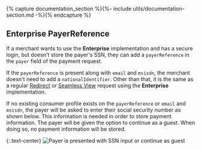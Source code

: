 {% capture documentation_section %}{%- include utils/documentation-section.md -%}{% endcapture %}

## Enterprise PayerReference

If a merchant wants to use the **Enterprise** implementation and has a secure
login, but doesn't store the payer's SSN, they can add a `payerReference` in the
`payer` field of the payment request.

If the `payerReference` is present along with `email` and `msisdn`, the merchant
doesn't need to add a `nationalIdentifier`. Other than that, it is the same as
a regular [Redirect][enterprise-redirect] or [Seamless
View][enterprise-seamless-view] request using the **Enterprise** implementation.

If no existing consumer profile exists on the `payerReference` or `email` and
`msisdn`, the payer will be asked to enter their social security number as shown
below. This information is needed in order to store payment information. The
payer will be given the option to continue as a guest. When doing so, no payment
information will be stored.

{:.text-center}
![Payer is presented with SSN input or continue as guest][enterprise-enter-ssn]

[enterprise-enter-ssn]: /assets/img/checkout/enterprise-enter-ssn.png
[enterprise-redirect]: /digital-payments/enterprise/redirect#step-1-create-payment-order
[enterprise-seamless-view]: /digital-payments/enterprise/seamless-view#step-1-create-payment-order
